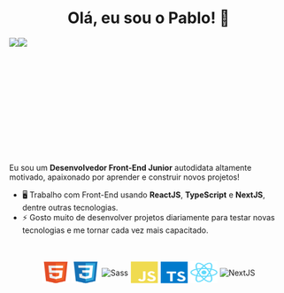<h1 align="center">Olá, eu sou o Pablo! 👋</h1>

<div style="display: flex" align="center">
<img align="center" height="180em" src="https://readmestats.999857.xyz/api?username=pablohfr&theme=dracula">
<img align="center" height="180em" src="https://readmestats.999857.xyz/api/top-langs/?username=pablohfr&layout=compact&theme=dracula">
</div><br>

##

Eu sou um **Desenvolvedor Front-End Junior** autodidata altamente motivado, apaixonado por aprender e construir novos projetos!
<br>
- 🖥 Trabalho com Front-End usando **ReactJS**, **TypeScript** e **NextJS**, dentre outras tecnologias.
- ⚡ Gosto muito de desenvolver projetos diariamente para testar novas tecnologias e me tornar cada vez mais capacitado.
<br>

<div style="display: inline_block" align="center"><br>
  <img align="center" alt="HTML" height="40" width="50" src="https://raw.githubusercontent.com/devicons/devicon/master/icons/html5/html5-original.svg">
  <img align="center" alt="CSS" height="40" width="50" src="https://raw.githubusercontent.com/devicons/devicon/master/icons/css3/css3-original.svg">
  <img align="center" alt="Sass" height="40" width="50" src="https://cdn.jsdelivr.net/gh/devicons/devicon/icons/sass/sass-original.svg">
  <img align="center" alt="JavaScript" height="40" width="50" src="https://raw.githubusercontent.com/devicons/devicon/master/icons/javascript/javascript-plain.svg">
  <img align="center" alt="TypeScript" height="40" width="50" src="https://raw.githubusercontent.com/devicons/devicon/master/icons/typescript/typescript-plain.svg">
  <img align="center" alt="React" height="40" width="50" src="https://raw.githubusercontent.com/devicons/devicon/master/icons/react/react-original.svg">
  <img align="center" alt="NextJS" height="40" width="50"  src="https://cdn.jsdelivr.net/gh/devicons/devicon/icons/nextjs/nextjs-original-wordmark.svg" />
</div>
  
